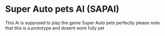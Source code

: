 # Super Auto pets AI (SAPAI)

This Ai is supposed to play the game Super Auto pets perfectly
please note that this is a prototype and dosent work fully yet
